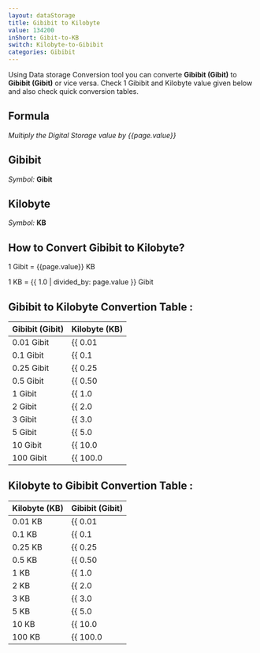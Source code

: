 ```yaml
---
layout: dataStorage
title: Gibibit to Kilobyte
value: 134200
inShort: Gibit-to-KB
switch: Kilobyte-to-Gibibit
categories: Gibibit
---
```


Using Data storage Conversion tool you can converte **Gibibit (Gibit)** to **Gibibit (Gibit)** or vice versa. Check 1 Gibibit and Kilobyte value given below and also check quick conversion tables.

## Formula
*Multiply the Digital Storage value by {{page.value}}*

## Gibibit
*Symbol:* **Gibit**

## Kilobyte
*Symbol:* **KB**

## How to Convert Gibibit to Kilobyte?

1 Gibit = {{page.value}} KB

1 KB = {{ 1.0 | divided_by: page.value }} Gibit


## Gibibit to Kilobyte Convertion Table :

| Gibibit (Gibit) | Kilobyte (KB) |
| ---- | ---- |
| 0.01 Gibit | {{ 0.01 | times: page.value }} KB |
| 0.1 Gibit | {{ 0.1 | times: page.value }} KB |
| 0.25 Gibit | {{ 0.25 | times: page.value }} KB |
| 0.5 Gibit | {{ 0.50 | times: page.value }} KB |
| 1 Gibit | {{ 1.0 | times: page.value }} KB |
| 2 Gibit | {{ 2.0 | times: page.value }} KB |
| 3 Gibit | {{ 3.0 | times: page.value }} KB |
| 5 Gibit | {{ 5.0 | times: page.value }} KB |
| 10 Gibit | {{ 10.0 | times: page.value }} KB |
| 100 Gibit | {{ 100.0 | times: page.value }} KB |

## Kilobyte to Gibibit Convertion Table :

| Kilobyte (KB) | Gibibit (Gibit) |
| ---- | ---- |
| 0.01 KB | {{ 0.01 | divided_by: page.value }} Gibit |
| 0.1 KB | {{ 0.1 | divided_by: page.value }} Gibit |
| 0.25 KB | {{ 0.25 | divided_by: page.value }} Gibit |
| 0.5 KB | {{ 0.50 | divided_by: page.value }} Gibit |
| 1 KB | {{ 1.0 | divided_by: page.value }} Gibit |
| 2 KB | {{ 2.0 | divided_by: page.value }} Gibit |
| 3 KB | {{ 3.0 | divided_by: page.value }} Gibit |
| 5 KB | {{ 5.0 | divided_by: page.value }} Gibit |
| 10 KB | {{ 10.0 | divided_by: page.value }} Gibit |
| 100 KB | {{ 100.0 | divided_by: page.value }} Gibit |


<script>
document.getElementById('selectInput')[11].selected = true
document.getElementById('selectOutput')[4].selected = true
</script>
